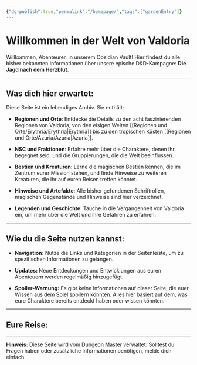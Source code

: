 ```yaml
---
{"dg-publish":true,"permalink":"/homepage/","tags":["gardenEntry"]}
---
```




# Willkommen in der Welt von Valdoria

Willkommen, Abenteurer, in unserem Obsidian Vault! Hier findest du alle bisher bekannten Informationen über unsere epische D&D-Kampagne: **Die Jagd nach dem Herzblut**.

---

## Was dich hier erwartet:

Diese Seite ist ein lebendiges Archiv. Sie enthält:

- **Regionen und Orte**: Entdecke die Details zu den acht faszinierenden Regionen von Valdoria, von den eisigen Weiten [[Regionen und Orte/Erythria/Erythria\|Erythria]] bis zu den tropischen Küsten [[Regionen und Orte/Azuria/Azuria\|Azuria]].

- **NSC und Fraktionen**: Erfahre mehr über die Charaktere, denen ihr begegnet seid, und die Gruppierungen, die die Welt beeinflussen.

- **Bestien und Kreaturen**: Lerne die magischen Bestien kennen, die im Zentrum eurer Mission stehen, und finde Hinweise zu weiteren Kreaturen, die ihr auf euren Reisen treffen könntet.

- **Hinweise und Artefakte**: Alle bisher gefundenen Schriftrollen, magischen Gegenstände und Hinweise sind hier verzeichnet.

- **Legenden und Geschichte**: Tauche in die Vergangenheit von Valdoria ein, um mehr über die Welt und ihre Gefahren zu erfahren.


---

## Wie du die Seite nutzen kannst:

- **Navigation:** Nutze die Links und Kategorien in der Seitenleiste, um zu spezifischen Informationen zu gelangen.

- **Updates:** Neue Entdeckungen und Entwicklungen aus euren Abenteuern werden regelmäßig hinzugefügt.

- **Spoiler-Warnung:** Es gibt keine Informationen auf dieser Seite, die euer Wissen aus dem Spiel spoilern könnten. Alles hier basiert auf dem, was eure Charaktere bereits entdeckt haben oder wissen könnten.


---

## Eure Reise:



---

**Hinweis:** Diese Seite wird vom Dungeon Master verwaltet. Solltest du Fragen haben oder zusätzliche Informationen benötigen, melde dich einfach.

